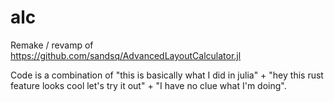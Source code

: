 # alc
Remake / revamp of https://github.com/sandsq/AdvancedLayoutCalculator.jl

Code is a combination of "this is basically what I did in julia" + "hey this rust feature looks cool let's try it out" + "I have no clue what I'm doing".